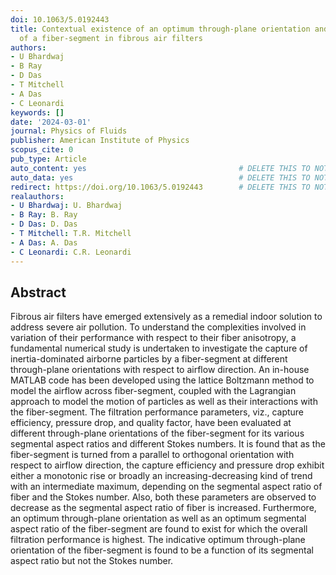 ```yaml
---
doi: 10.1063/5.0192443
title: Contextual existence of an optimum through-plane orientation and aspect ratio
  of a fiber-segment in fibrous air filters
authors:
- U Bhardwaj
- B Ray
- D Das
- T Mitchell
- A Das
- C Leonardi
keywords: []
date: '2024-03-01'
journal: Physics of Fluids
publisher: American Institute of Physics
scopus_cite: 0
pub_type: Article
auto_content: yes                                  # DELETE THIS TO NOT AUTO GENERATE CONTENT
auto_data: yes                                     # DELETE THIS TO NOT AUTO GENERATE METADATA
redirect: https://doi.org/10.1063/5.0192443        # DELETE THIS TO NOT REDIRECT
realauthors:
- U Bhardwaj: U. Bhardwaj
- B Ray: B. Ray
- D Das: D. Das
- T Mitchell: T.R. Mitchell
- A Das: A. Das
- C Leonardi: C.R. Leonardi
---
```



## Abstract
Fibrous air filters have emerged extensively as a remedial indoor solution to address severe air pollution. To understand the complexities involved in variation of their performance with respect to their fiber anisotropy, a fundamental numerical study is undertaken to investigate the capture of inertia-dominated airborne particles by a fiber-segment at different through-plane orientations with respect to airflow direction. An in-house MATLAB code has been developed using the lattice Boltzmann method to model the airflow across fiber-segment, coupled with the Lagrangian approach to model the motion of particles as well as their interactions with the fiber-segment. The filtration performance parameters, viz., capture efficiency, pressure drop, and quality factor, have been evaluated at different through-plane orientations of the fiber-segment for its various segmental aspect ratios and different Stokes numbers. It is found that as the fiber-segment is turned from a parallel to orthogonal orientation with respect to airflow direction, the capture efficiency and pressure drop exhibit either a monotonic rise or broadly an increasing-decreasing kind of trend with an intermediate maximum, depending on the segmental aspect ratio of fiber and the Stokes number. Also, both these parameters are observed to decrease as the segmental aspect ratio of fiber is increased. Furthermore, an optimum through-plane orientation as well as an optimum segmental aspect ratio of the fiber-segment are found to exist for which the overall filtration performance is highest. The indicative optimum through-plane orientation of the fiber-segment is found to be a function of its segmental aspect ratio but not the Stokes number.

